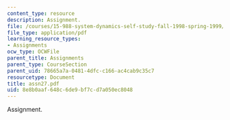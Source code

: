```yaml
---
content_type: resource
description: Assignment.
file: /courses/15-988-system-dynamics-self-study-fall-1998-spring-1999/8e8b0aaf648c6de9bf7cd7a050ec8048_assn27.pdf
file_type: application/pdf
learning_resource_types:
- Assignments
ocw_type: OCWFile
parent_title: Assignments
parent_type: CourseSection
parent_uid: 78665a7a-0481-4dfc-c166-ac4cab9c35c7
resourcetype: Document
title: assn27.pdf
uid: 8e8b0aaf-648c-6de9-bf7c-d7a050ec8048
---
```

Assignment.

